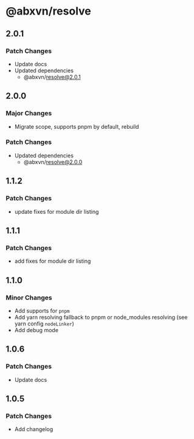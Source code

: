 # @abxvn/resolve

## 2.0.1

### Patch Changes

- Update docs
- Updated dependencies
  - @abxvn/resolve@2.0.1

## 2.0.0

### Major Changes

- Migrate scope, supports pnpm by default, rebuild

### Patch Changes

- Updated dependencies
  - @abxvn/resolve@2.0.0

## 1.1.2

### Patch Changes

- update fixes for module dir listing

## 1.1.1

### Patch Changes

- add fixes for module dir listing

## 1.1.0

### Minor Changes

- Add supports for `pnpm`
- Add yarn resolving fallback to pnpm or node_modules resolving (see yarn config `nodeLinker`)
- Add debug mode

## 1.0.6

### Patch Changes

- Update docs

## 1.0.5

### Patch Changes

- Add changelog
